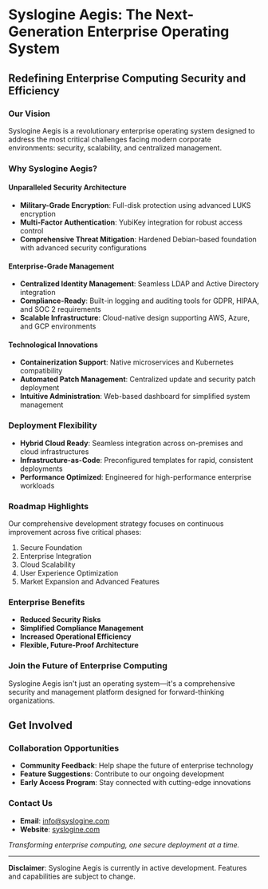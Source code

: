 # Syslogine Aegis: The Next-Generation Enterprise Operating System

## Redefining Enterprise Computing Security and Efficiency

### Our Vision
Syslogine Aegis is a revolutionary enterprise operating system designed to address the most critical challenges facing modern corporate environments: security, scalability, and centralized management.

### Why Syslogine Aegis?

#### Unparalleled Security Architecture
- **Military-Grade Encryption**: Full-disk protection using advanced LUKS encryption
- **Multi-Factor Authentication**: YubiKey integration for robust access control
- **Comprehensive Threat Mitigation**: Hardened Debian-based foundation with advanced security configurations

#### Enterprise-Grade Management
- **Centralized Identity Management**: Seamless LDAP and Active Directory integration
- **Compliance-Ready**: Built-in logging and auditing tools for GDPR, HIPAA, and SOC 2 requirements
- **Scalable Infrastructure**: Cloud-native design supporting AWS, Azure, and GCP environments

#### Technological Innovations
- **Containerization Support**: Native microservices and Kubernetes compatibility
- **Automated Patch Management**: Centralized update and security patch deployment
- **Intuitive Administration**: Web-based dashboard for simplified system management

### Deployment Flexibility
- **Hybrid Cloud Ready**: Seamless integration across on-premises and cloud infrastructures
- **Infrastructure-as-Code**: Preconfigured templates for rapid, consistent deployments
- **Performance Optimized**: Engineered for high-performance enterprise workloads

### Roadmap Highlights
Our comprehensive development strategy focuses on continuous improvement across five critical phases:
1. Secure Foundation
2. Enterprise Integration
3. Cloud Scalability
4. User Experience Optimization
5. Market Expansion and Advanced Features

### Enterprise Benefits
- **Reduced Security Risks**
- **Simplified Compliance Management**
- **Increased Operational Efficiency**
- **Flexible, Future-Proof Architecture**

### Join the Future of Enterprise Computing
Syslogine Aegis isn't just an operating system—it's a comprehensive security and management platform designed for forward-thinking organizations.

## Get Involved

### Collaboration Opportunities
- **Community Feedback**: Help shape the future of enterprise technology
- **Feature Suggestions**: Contribute to our ongoing development
- **Early Access Program**: Stay connected with cutting-edge innovations

### Contact Us
- **Email**: [info@syslogine.com](mailto:info@syslogine.com)
- **Website**: [syslogine.com](https://syslogine.com)

*Transforming enterprise computing, one secure deployment at a time.*

---

**Disclaimer**: Syslogine Aegis is currently in active development. Features and capabilities are subject to change.